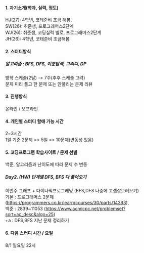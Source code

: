 #### 1. 자기소개(학과, 실력, 정도)   

HJ(27): 4학년, 코테준비 조금 해봄.   
SW(26): 취준생, 프로그래머스2단계   
WJ(26): 취준생, 코딩실력 별로, 프로그래머스2단계   
JH(26): 4학년, 코테준비 조금해봄   

#### 2. 스터디방식 
##### 알고리즘 : BFS, DFS, 이분탐색, 그리디, DP
방학 스케줄(2달) -> 7주(추후 스케줄 고려)  
문제 미리 풀고 한 문제 또는 안풀리는 문제 리뷰       
#### 3. 진행방식   
온라인 / 오프라인
#### 4. 개인별 스터디 할애 가능 시간   
2~3시간   
1일 기준 2문제 => 5일 => 10문제(변동성 있음)
#### 5. 코딩프로그램 학습사이트 / 문제 선별   
백준, 알고리즘과 난이도에 따라 문제 수 변동   
##### Day2. (HW) 단계별 DFS, BFS 다 풀어오기
이번주 그래프 + 다이나믹프로그래밍 (BFS,DFS 나중에 고렙잡으러오기)   
기본 : 프로그래머스 2문제(https://programmers.co.kr/learn/courses/30/parts/14393),      
백준 : 2839~11053 (https://www.acmicpc.net/problemset?sort=ac_desc&algo=25)      
    +a : DFS,BFS 지난 문제 정리하기   
#### 6. 다음 스터디 시간 / 요일
8/1 일요일 22시   
